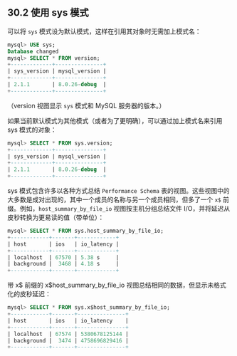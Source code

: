 ## 30.2 使用 sys 模式

可以将 `sys` 模式设为默认模式，这样在引用其对象时无需加上模式名：

```sql
mysql> USE sys;
Database changed
mysql> SELECT * FROM version;
+-------------+---------------+
| sys_version | mysql_version |
+-------------+---------------+
| 2.1.1       | 8.0.26-debug  |
+-------------+---------------+
```

（version 视图显示 `sys` 模式和 MySQL 服务器的版本。）

如果当前默认模式为其他模式（或者为了更明确），可以通过加上模式名来引用 sys 模式的对象：

```sql
mysql> SELECT * FROM sys.version;
+-------------+---------------+
| sys_version | mysql_version |
+-------------+---------------+
| 2.1.1       | 8.0.26-debug  |
+-------------+---------------+
```

sys 模式包含许多以各种方式总结 `Performance Schema` 表的视图。这些视图中的大多数是成对出现的，其中一个成员的名称与另一个成员相同，但多了一个 `x$` 前缀。例如，`host_summary_by_file_io` 视图按主机分组总结文件 I/O，并将延迟从皮秒转换为更易读的值（带单位）：

```sql
mysql> SELECT * FROM sys.host_summary_by_file_io;
+------------+-------+------------+
| host       | ios   | io_latency |
+------------+-------+------------+
| localhost  | 67570 | 5.38 s     |
| background |  3468 | 4.18 s     |
+------------+-------+------------+
```

带 x$ 前缀的 x$host_summary_by_file_io 视图总结相同的数据，但显示未格式化的皮秒延迟：

```sql
mysql> SELECT * FROM sys.x$host_summary_by_file_io;
+------------+-------+---------------+
| host       | ios   | io_latency    |
+------------+-------+---------------+
| localhost  | 67574 | 5380678125144 |
| background |  3474 | 4758696829416 |
+------------+-------+---------------+
```


